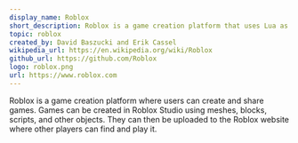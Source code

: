 ```yaml
---
display_name: Roblox
short_description: Roblox is a game creation platform that uses Lua as a scripting language. 
topic: roblox
created_by: David Baszucki and Erik Cassel
wikipedia_url: https://en.wikipedia.org/wiki/Roblox
github_url: https://github.com/Roblox
logo: roblox.png
url: https://www.roblox.com
---
```

Roblox is a game creation platform where users can create and share games. Games can be created in Roblox Studio using meshes, blocks, scripts, and other objects. They can then be uploaded to the Roblox website where other players can find and play it. 
